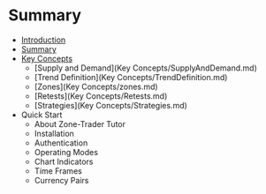 # Summary

* [Introduction](Introduction.md)
* [Summary](README.md)
* [Key Concepts](key-concepts.md)
  * [Supply and Demand](Key Concepts/SupplyAndDemand.md)
  * [Trend Definition](Key Concepts/TrendDefinition.md)
  * [Zones](Key Concepts/zones.md)
  * [Retests](Key Concepts/Retests.md)
  * [Strategies](Key Concepts/Strategies.md)
* Quick Start
  * About Zone-Trader Tutor
  * Installation
  * Authentication
  * Operating Modes
  * Chart Indicators
  * Time Frames
  * Currency Pairs



